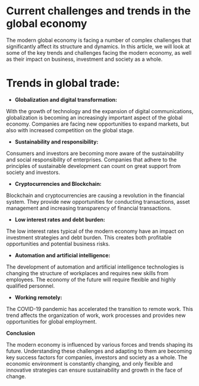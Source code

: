 # Current challenges and trends in the global economy

The modern global economy is facing a number of complex challenges that significantly affect its structure and dynamics. In this article, we will look at some of the key trends and challenges facing the modern economy, as well as their impact on business, investment and society as a whole.

# Trends in global trade:

- **Globalization and digital transformation:**

With the growth of technology and the expansion of digital communications, globalization is becoming an increasingly important aspect of the global economy. Companies are facing new opportunities to expand markets, but also with increased competition on the global stage.

- **Sustainability and responsibility:**

Consumers and investors are becoming more aware of the sustainability and social responsibility of enterprises. Companies that adhere to the principles of sustainable development can count on great support from society and investors.

- **Cryptocurrencies and Blockchain:**

Blockchain and cryptocurrencies are causing a revolution in the financial system. They provide new opportunities for conducting transactions, asset management and increasing transparency of financial transactions.

- **Low interest rates and debt burden:**

The low interest rates typical of the modern economy have an impact on investment strategies and debt burden. This creates both profitable opportunities and potential business risks.

- **Automation and artificial intelligence:**

The development of automation and artificial intelligence technologies is changing the structure of workplaces and requires new skills from employees. The economy of the future will require flexible and highly qualified personnel.

- **Working remotely:**

The COVID-19 pandemic has accelerated the transition to remote work. This trend affects the organization of work, work processes and provides new opportunities for global employment.

**Conclusion**

The modern economy is influenced by various forces and trends shaping its future. Understanding these challenges and adapting to them are becoming key success factors for companies, investors and society as a whole. The economic environment is constantly changing, and only flexible and innovative strategies can ensure sustainability and growth in the face of change.
